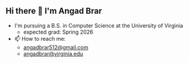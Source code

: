 ## Hi there 👋 I'm Angad Brar

- I'm pursuing a B.S. in Computer Science at the University of Virginia
  * expected grad: Spring 2026
- 📫 How to reach me:
  * angadbrar512@gmail.com
  * angadbrar@virginia.edu
